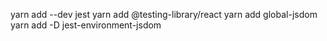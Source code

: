 yarn add --dev jest
yarn add @testing-library/react
yarn add global-jsdom
yarn add -D jest-environment-jsdom
